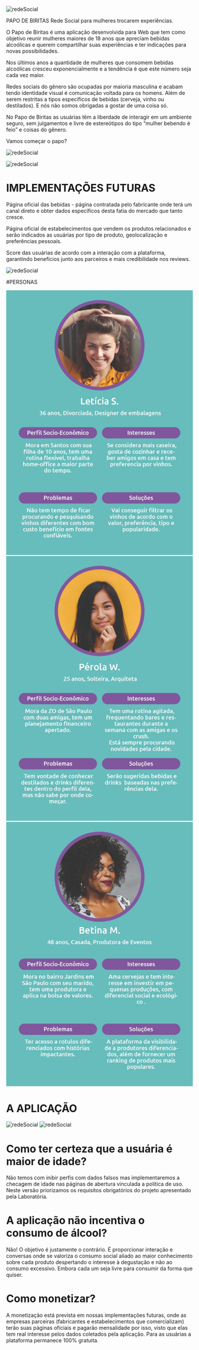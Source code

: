 ![redeSocial](/apres/apPB1.jpeg)

PAPO DE BIRITAS
Rede Social para mulheres trocarem experiências.

O Papo de Biritas é uma aplicação desenvolvida para Web que tem como objetivo reunir mulheres maiores de 18 anos que apreciam bebidas alcoólicas e querem compartilhar suas experiências e ter indicações para novas possibilidades.

Nos últimos anos a quantidade de mulheres que consomem bebidas alcoólicas cresceu exponencialmente e a tendência é que este número seja cada vez maior. 

Redes sociais do gênero são ocupadas por maioria masculina e acabam tendo identidade visual é comunicação voltada para os homens. Além de serem restritas a tipos específicos de bebidas (cerveja, vinho ou destilados). 
E nós não somos obrigadas a gostar de uma coisa só.

No Papo de Biritas as usuárias têm a liberdade de interagir em um ambiente seguro, sem julgamentos e livre de estereótipos do tipo “mulher bebendo é feio” e coisas do gênero. 

Vamos começar o papo?

![redeSocial](/apres/apPB2.jpeg)

![redeSocial](/apres/apPB4.jpeg)

# IMPLEMENTAÇÕES FUTURAS

Página oficial das bebidas - página contratada pelo fabricante onde terá um canal direto e obter dados específicos desta fatia do mercado que tanto cresce.

Página oficial de estabelecimentos que vendem os produtos relacionados e serão indicados as usuárias por tipo de produto, geolocalização e preferências pessoais.

Score das usuárias de acordo com a interação com a plataforma, garantindo benefícios junto aos parceiros e mais credibilidade nos reviews.

![redeSocial](/apres/apPB5.jpeg)


#PERSONAS

![redeSocial](/apres/persona1.jpeg)
![redeSocial](/apres/persona2.jpeg)
![redeSocial](/apres/persona3.jpeg)

# A APLICAÇÃO

![redeSocial](/apres/telaInicial.jpeg)
![redeSocial](/apres/feed.jpeg)


# Como ter certeza que a usuária é maior de idade?
Não temos com inibir perfis com dados falsos mas implementaremos a checagem de idade nas páginas de abertura vinculada a política de uso. Neste versão priorizamos os requisitos obrigatórios do projeto apresentado pela Laboratória.

# A aplicação não incentiva o consumo de álcool?
Não! O objetivo é justamente o contrário. É proporcionar interação e conversas onde se valoriza o consumo social aliado ao maior conhecimento sobre cada produto despertando o interesse à degustação e não ao consumo excessivo. Embora cada um seja livre para consumir da forma que quiser.

# Como monetizar?
A monetização está prevista em nossas implementações futuras, onde as empresas parceiras (fabricantes e estabelecimentos que comercializam) terão suas páginas oficiais e pagarão mensalidade por isso, visto que elas tem real interesse pelos dados coletados pela aplicação. Para as usuárias a plataforma permanece 100% gratuita.


